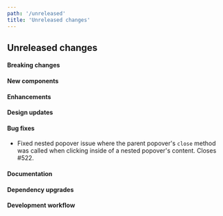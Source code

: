 ```yaml
---
path: '/unreleased'
title: 'Unreleased changes'
---
```


## Unreleased changes

#### Breaking changes

#### New components

#### Enhancements

#### Design updates

#### Bug fixes

- Fixed nested popover issue where the parent popover's `close` method was called when clicking inside of a nested popover's content. Closes #522.

#### Documentation

#### Dependency upgrades

#### Development workflow
